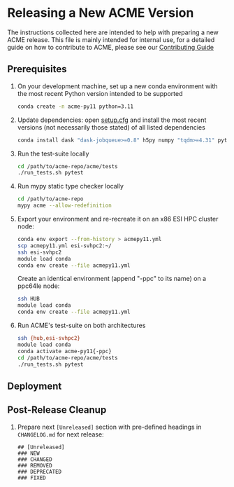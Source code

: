 # Releasing a New ACME Version

The instructions collected here are intended to help with preparing a
new ACME release. This file is mainly intended for internal use, for a
detailed guide on how to contribute to ACME, please see our
[Contributing Guide](https://esi-acme.readthedocs.io/en/latest/contributing.html)

## Prerequisites

1. On your development machine, set up a new conda environment with the
   most recent Python version intended to be supported

   ```bash
   conda create -n acme-py11 python=3.11
   ```

1. Update dependencies: open [setup.cfg](./setup.cfg) and install the
   most recent versions (not necessarily those stated) of all listed dependencies

   ```bash
   conda install dask "dask-jobqueue>=0.8" h5py numpy "tqdm>=4.31" pytest-cov ipdb ipython mypy "scipy>= 1.5,<2.0" tox
   ```

1. Run the test-suite locally

   ```bash
   cd /path/to/acme-repo/acme/tests
   ./run_tests.sh pytest
   ```

1. Run mypy static type checker locally

   ```bash
   cd /path/to/acme-repo
   mypy acme --allow-redefinition
   ```

1. Export your environment and re-recreate it on an x86 ESI HPC cluster node:

   ```bash
   conda env export --from-history > acmepy11.yml
   scp acmepy11.yml esi-svhpc2:~/
   ssh esi-svhpc2
   module load conda
   conda env create --file acmepy11.yml
   ```

   Create an identical environment (append "-ppc" to its name) on a ppc64le
   node:

   ```bash
   ssh HUB
   module load conda
   conda env create --file acmepy11.yml
   ```

1. Run ACME's test-suite on both architectures

   ```bash
   ssh {hub,esi-svhpc2}
   module load conda
   conda activate acme-py11{-ppc}
   cd /path/to/acme-repo/acme/tests
   ./run_tests.sh pytest
   ```

## Deployment

## Post-Release Cleanup

1. Prepare next `[Unreleased]` section with pre-defined headings in
   `CHANGELOG.md` for next release:

   ```text
   ## [Unreleased]
   ### NEW
   ### CHANGED
   ### REMOVED
   ### DEPRECATED
   ### FIXED
   ```
